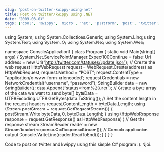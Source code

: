 ```yaml
---
slug: "post-on-twitter-kwippy-using-net"
title: Post on twitter/kwippy using .NET
date: "2009-03-03"
tags: ['cool', 'kwippy', 'micro', 'net', 'platform', 'post', 'twitter']
---
```

                                                                                                                                             




using System;
using System.Collections.Generic;
using System.Linq;
using System.Text;
using System.IO; 
using System.Net; 
using System.Web;
 
namespace ConsoleApplication1
{
 class Program
 {
 static void Main(string[] args)
 {
 System.Net.ServicePointManager.Expect100Continue = false;
 Uri address = new Uri(“http://twitter.com/statuses/update.json”);
 // Create the web request 
 HttpWebRequest request = WebRequest.Create(address) as HttpWebRequest;
 request.Method = “POST”; 
 request.ContentType = “application/x-www-form-urlencoded”;
 request.Credentials = new NetworkCredential(“username”, “password”);
 StringBuilder data = new StringBuilder(); 
 data.Append(“status=from%20.net”);
 // Create a byte array of the data we want to send 
 byte[] byteData = UTF8Encoding.UTF8.GetBytes(data.ToString()); 
 // Set the content length in the request headers 
 request.ContentLength = byteData.Length;
 using (Stream postStream = request.GetRequestStream()) 
 { 
 postStream.Write(byteData, 0, byteData.Length); 
 } 
 using (HttpWebResponse response = request.GetResponse() as HttpWebResponse) 
 { 
 // Get the response stream 
 StreamReader reader = new StreamReader(response.GetResponseStream());
 // Console application output 
 Console.WriteLine(reader.ReadToEnd()); 
 }
 }
 }
}

Code to post on twitter and kwippy using this simple C# program :). Njoi.
